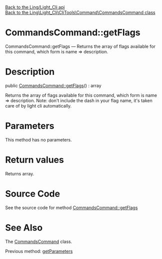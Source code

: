 [Back to the Ling/Light_Cli api](https://github.com/lingtalfi/Light_Cli/blob/master/doc/api/Ling/Light_Cli.md)<br>
[Back to the Ling\Light_Cli\CliTools\Command\CommandsCommand class](https://github.com/lingtalfi/Light_Cli/blob/master/doc/api/Ling/Light_Cli/CliTools/Command/CommandsCommand.md)


CommandsCommand::getFlags
================



CommandsCommand::getFlags — Returns the array of flags available for this command, which form is name => description.




Description
================


public [CommandsCommand::getFlags](https://github.com/lingtalfi/Light_Cli/blob/master/doc/api/Ling/Light_Cli/CliTools/Command/CommandsCommand/getFlags.md)() : array




Returns the array of flags available for this command, which form is name => description.
Note: don't include the dash in your flag name, it's taken care of by light cli automatically.




Parameters
================

This method has no parameters.


Return values
================

Returns array.








Source Code
===========
See the source code for method [CommandsCommand::getFlags](https://github.com/lingtalfi/Light_Cli/blob/master/CliTools/Command/CommandsCommand.php#L94-L102)


See Also
================

The [CommandsCommand](https://github.com/lingtalfi/Light_Cli/blob/master/doc/api/Ling/Light_Cli/CliTools/Command/CommandsCommand.md) class.

Previous method: [getParameters](https://github.com/lingtalfi/Light_Cli/blob/master/doc/api/Ling/Light_Cli/CliTools/Command/CommandsCommand/getParameters.md)<br>

